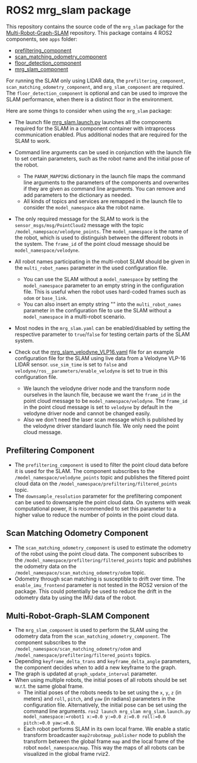 # ROS2 mrg_slam package

This repository contains the source code of the `mrg_slam` package for the [Multi-Robot-Graph-SLAM](https://github.com/aserbremen/Multi-Robot-Graph-SLAM) repository. 
This package contains 4 ROS2 components, see `apps` folder:
- [prefiltering_component](apps/prefiltering_component.cpp)
- [scan_matching_odometry_component](apps/scan_matching_odometry_component.cpp)
- [floor_detection_component](apps/floor_detection_component.cpp)
- [mrg_slam_component](apps/mrg_slam_component.cpp)

For running the SLAM only using LIDAR data, the `prefiltering_component`, `scan_matching_odometry_component`, and `mrg_slam_component` are required. 
The `floor_detection_component` is optional and can be used to improve the SLAM performance, when there is a distinct floor in the environment.

Here are some things to consider when using the `mrg_slam` package:

- The launch file [mrg_slam.launch.py](launch/mrg_slam.launch.py) launches all the components required for the SLAM in a component container with intraprocess communication enabled. Plus additional nodes that are required for the SLAM to work.
- Command line arguments can be used in conjunction with the launch file to set certain parameters, such as the robot name and the initial pose of the robot.
  - The `PARAM_MAPPING` dictionary in the launch file maps the command line arguments to the parameters of the components and overwrites if they are given as command line arguments. You can remove and add parameters to the dictionary as needed.
  - All kinds of topics and services are remapped in the launch file to consider the `model_namespace` aka the robot name.
- The only required message for the SLAM to work is the `sensor_msgs/msg/PointCloud2` message with the topic `/model_namepsace/velodyne_points`. The `model_namespace` is the name of the robot, which is used to distinguish between the different robots in the system. The `frame_id` of the point cloud message should be `model_namespace/velodyne`.
- All robot names participating in the multi-robot SLAM should be given in the `multi_robot_names` parameter in the used configuration file.
  - You can use the SLAM without a `model_namespace` by setting the `model_namespace` parameter to an empty string in the configuration file. This is useful when the robot uses hard-coded frames such as `odom` or `base_link`.
  - You can also insert an empty string "" into the `multi_robot_names` parameter in the configuration file to use the SLAM without a `model_namespace` in a multi-robot scenario.
- Most nodes in the `mrg_slam.yaml` can be enabled/disabled by setting the respective parameter to `true`/`false` for testing certain parts of the SLAM system.

- Check out the [mrg_slam_velodyne_VLP16.yaml](config/mrg_slam_velodyne_VLP16.yaml) file for an example configuration file for the SLAM using live data from a Velodyne VLP-16 LIDAR sensor. `use_sim_time` is set to `false` and `velodyne/ros__parameters/enable_velodyne` is set to true in this configuration file.
  - We launch the velodyne driver node and the transform node ourselves in the launch file, because we want the `frame_id` in the point cloud message to be `model_namespace/velodyne`. The `frame_id` in the point cloud message is set to `velodyne` by default in the velodyne driver node and cannot be changed easily.
  - Also we don't need the laser scan message which is published by the velodyne driver standard launch file. We only need the point cloud message.

## Prefiltering Component

- The `prefiltering_component` is used to filter the point cloud data before it is used for the SLAM. The component subscribes to the `/model_namespace/velodyne_points` topic and publishes the filtered point cloud data on the `/model_namespace/prefiltering/filtered_points` topic.
- The `downsample_resolution` parameter for the prefiltering component can be used to downsample the point cloud data. On systems with weak computational power, it is recommended to set this parameter to a higher value to reduce the number of points in the point cloud data.

## Scan Matching Odometry Component

- The `scan_matching_odometry_component` is used to estimate the odometry of the robot using the point cloud data. The component subscribes to the `/model_namespace/prefiltering/filtered_points` topic and publishes the odometry data on the `/model_namespace/scan_matching_odometry/odom` topic.
- Odometry through scan matching is susceptible to drift over time. The `enable_imu_frontend` parameter is not tested in the ROS2 version of the package. This could potentially be used to reduce the drift in the odometry data by using the IMU data of the robot.

## Multi-Robot-Graph-SLAM Component

- The `mrg_slam_component` is used to perform the SLAM using the odometry data from the `scan_matching_odometry_component`. The component subscribes to the `/model_namespace/scan_matching_odometry/odom` and `/model_namespace/prefiltering/filtered_points` topics.
- Depending `keyframe_delta_trans` and `keyframe_delta_angle` parameters, the component decides when to add a new keyframe to the graph. 
- The graph is updated at `graph_update_interval` parameter.
- When using multiple robots, the initial poses of all robots should be set w.r.t. the same global frame.
   - The initial poses of the robots needs to be set using the `x`, `y`, `z` (in meters) and `roll`, `pitch`, and `yaw` (in radians) parameters in the configuration file. Alternatively, the initial pose can be set using the command line arguments. `ros2 launch mrg_slam mrg_slam.launch.py model_namespace:=robot1 x:=0.0 y:=0.0 z:=0.0 roll:=0.0 pitch:=0.0 yaw:=0.0`.
  - Each robot performs SLAM in its own local frame. We enable a static transform broadcaster `map2robotmap_publisher` node to publish the transform between the global frame `map` and the local frame of the robot `model_namespace/map`. This way the maps of all robots can be visualized in the global frame rviz2.
